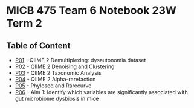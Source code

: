 # MICB 475 Team 6 Notebook 23W Term 2 


## Table of Content
  * [P01](/Notebook/P01.md) - QIIME 2 Demultiplexing: dysautonomia dataset
  * [P02](/Notebook/P02.md) - QIIME 2 Denoising and Clustering
  * [P03](/Notebook/P03.md) - QIIME 2 Taxonomic Analysis
  * [P04](/Notebook/P04.md) - QIIME 2 Alpha-rarefaction
  * [P05](/Notebook/P05.md) - Phyloseq and Rarecurve
  * [P06](/Notebook/P06.md) - Aim 1: Identify which variables are significantly associated with gut microbiome dysbiosis in mice
  
